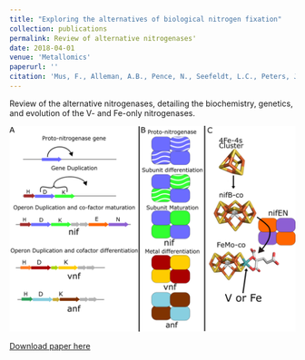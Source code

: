 ```yaml
---
title: "Exploring the alternatives of biological nitrogen fixation"
collection: publications
permalink: Review of alternative nitrogenases'
date: 2018-04-01
venue: 'Metallomics'
paperurl: ''
citation: 'Mus, F., Alleman, A.B., Pence, N., Seefeldt, L.C., Peters, J.W., Exploring the alternatives of biological nitrogen fixation, Metallomics, Volume 10, Issue 4, April 2018, Pages 523–538, https://doi.org/10.1039/c8mt00038g'
---
```


Review of the alternative nitrogenases, detailing the biochemistry, genetics, and evolution of the V- and Fe-only nitrogenases. 

![alternatives](/images/Figure6.tif)

[Download paper here](http://alexander-alleman.github.io/files/201804-alternatives_BNF.pdf)


